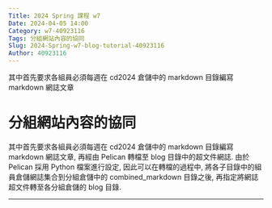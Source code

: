 ```yaml
---
Title: 2024 Spring 課程 w7
Date: 2024-04-05 14:00
Category: w7-40923116
Tags: 分組網站內容的協同
Slug: 2024-Spring-w7-blog-tutorial-40923116
Author: 40923116
---
```


其中首先要求各組員必須每週在 cd2024 倉儲中的 markdown 目錄編寫 markdown 網誌文章

<!-- PELICAN_END_SUMMARY -->

# 分組網站內容的協同

其中首先要求各組員必須每週在 cd2024 倉儲中的 markdown 目錄編寫 markdown 網誌文章, 再經由 Pelican 轉檔至 blog 目錄中的超文件網誌. 由於 Pelican 採用 Python 檔案進行設定, 因此可以在轉檔的過程中, 將各子目錄中的組員倉儲網誌集合到分組倉儲中的 combined_markdown 目錄之後, 再指定將網誌超文件轉至各分組倉儲的 blog 目錄.


--------

